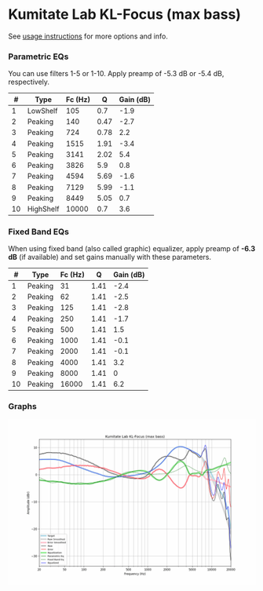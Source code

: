 # Kumitate Lab KL-Focus (max bass)
See [usage instructions](https://github.com/jaakkopasanen/AutoEq#usage) for more options and info.

### Parametric EQs
You can use filters 1-5 or 1-10. Apply preamp of -5.3 dB or -5.4 dB, respectively.

|   # | Type      |   Fc (Hz) |    Q |   Gain (dB) |
|-----|-----------|-----------|------|-------------|
|   1 | LowShelf  |       105 | 0.7  |        -1.9 |
|   2 | Peaking   |       140 | 0.47 |        -2.7 |
|   3 | Peaking   |       724 | 0.78 |         2.2 |
|   4 | Peaking   |      1515 | 1.91 |        -3.4 |
|   5 | Peaking   |      3141 | 2.02 |         5.4 |
|   6 | Peaking   |      3826 | 5.9  |         0.8 |
|   7 | Peaking   |      4594 | 5.69 |        -1.6 |
|   8 | Peaking   |      7129 | 5.99 |        -1.1 |
|   9 | Peaking   |      8449 | 5.05 |         0.7 |
|  10 | HighShelf |     10000 | 0.7  |         3.6 |

### Fixed Band EQs
When using fixed band (also called graphic) equalizer, apply preamp of **-6.3 dB** (if available) and set gains manually with these parameters.

|   # | Type    |   Fc (Hz) |    Q |   Gain (dB) |
|-----|---------|-----------|------|-------------|
|   1 | Peaking |        31 | 1.41 |        -2.4 |
|   2 | Peaking |        62 | 1.41 |        -2.5 |
|   3 | Peaking |       125 | 1.41 |        -2.8 |
|   4 | Peaking |       250 | 1.41 |        -1.7 |
|   5 | Peaking |       500 | 1.41 |         1.5 |
|   6 | Peaking |      1000 | 1.41 |        -0.1 |
|   7 | Peaking |      2000 | 1.41 |        -0.1 |
|   8 | Peaking |      4000 | 1.41 |         3.2 |
|   9 | Peaking |      8000 | 1.41 |         0   |
|  10 | Peaking |     16000 | 1.41 |         6.2 |

### Graphs
![](./Kumitate%20Lab%20KL-Focus%20(max%20bass).png)
